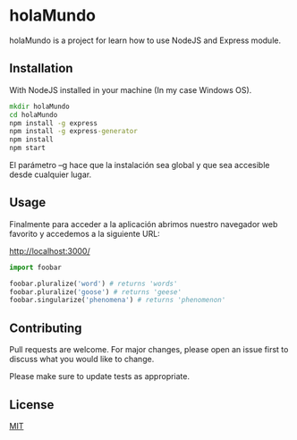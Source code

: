 # holaMundo

holaMundo is a project for learn how to use NodeJS and Express module.

## Installation

With NodeJS installed in your machine (In my case Windows OS).

```cmd
mkdir holaMundo
cd holaMundo
npm install -g express
npm install -g express-generator
npm install
npm start
```
El parámetro –g hace que la instalación sea global y que sea accesible desde cualquier lugar.

## Usage

Finalmente para acceder a la aplicación abrimos nuestro navegador web favorito y accedemos a la siguiente URL:

[http://localhost:3000/](http://localhost:3000/)

```python
import foobar

foobar.pluralize('word') # returns 'words'
foobar.pluralize('goose') # returns 'geese'
foobar.singularize('phenomena') # returns 'phenomenon'
```

## Contributing
Pull requests are welcome. For major changes, please open an issue first to discuss what you would like to change.

Please make sure to update tests as appropriate.

## License
[MIT](https://choosealicense.com/licenses/mit/)